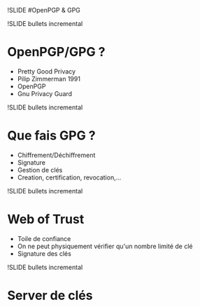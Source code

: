 !SLIDE 
#OpenPGP & GPG

!SLIDE bullets incremental

# OpenPGP/GPG ?

* Pretty Good Privacy
* Pilip Zimmerman 1991
* OpenPGP
* Gnu Privacy Guard

!SLIDE bullets incremental

# Que fais GPG ?

* Chiffrement/Déchiffrement
* Signature
* Gestion de clés
* Creation, certification, revocation,...

!SLIDE bullets incremental

# Web of Trust

* Toile de confiance
* On ne peut physiquement vérifier qu'un nombre limité de clé
* Signature des clés

!SLIDE bullets incremental

# Server de clés

